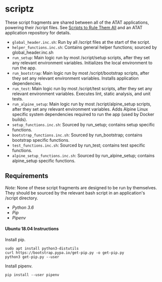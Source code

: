 # scriptz

These script fragments are shared between all of the ATAT applications, powering
their /script files. See 
[Scripts to Rule Them All](https://github.com/github/scripts-to-rule-them-all) 
and an ATAT application repository for details.

- `global_header.inc.sh`: Run by all /script files at the start of the script.
- `helper_functions.inc.sh`: Contains general helper functions; sourced by 
global_header.inc.sh
- `run_setup`: Main logic run by most /script/setup scripts, after they set any
relevant environment variables. Initializes the local environment to run the app.
- `run_bootstrap`: Main logic run by most /script/bootstrap scripts, after they set 
any relevant environment variables. Installs application dependencies.
- `run_test`: Main logic run by most /script/test scripts, after they set any
relevant environment variables. Executes lint, static analysis, and unit tests.
- `run_alpine_setup`: Main logic run by most /script/alpine_setup scripts, after 
they set any relevant environment variables. Adds Alpine Linux specific system 
dependencies required to run the app (used by Docker builds).
- `setup_functions.inc.sh`: Sourced by run_setup; contains setup specific 
functions.
- `bootstrap_functions.inc.sh`: Sourced by run_bootstrap; contains bootstrap 
specific functions.
- `test_functions.inc.sh`: Sourced by run_test; contains test specific 
functions.
- `alpine_setup_functions.inc.sh`: Sourced by run_alpine_setup; contains 
alpine_setup specific functions.

## Requirements

*Note:* None of these script fragments are designed to be run by themselves. They 
should be sourced by the relevant bash script in an application's /script 
directory.

- *Python 3.6*
- *Pip*
- *Pipenv*

#### Ubuntu 18.04 Instructions

Install pip.

```
sudo apt install python3-distutils
curl https://bootstrap.pypa.io/get-pip.py -o get-pip.py
python3 get-pip.py --user
```

Install pipenv.

```
pip install --user pipenv
```

